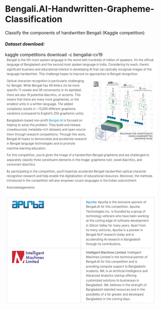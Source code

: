 # Bengali.AI-Handwritten-Grapheme-Classification
Classify the components of handwritten Bengali (Kaggle competition)
</br>
#### _Dataset download:_
kaggle competitions download -c bengaliai-cv19
![](BengaliAI-Description.png)
